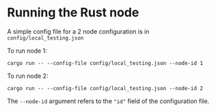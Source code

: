 # Running the Rust node

A simple config file for a 2 node configuration is in `config/local_testing.json`

To run node 1:

```
cargo run -- --config-file config/local_testing.json --node-id 1
```

To run node 2:

```
cargo run -- --config-file config/local_testing.json --node-id 2
```

The `--node-id` argument refers to the `"id"` field of the configuration file.